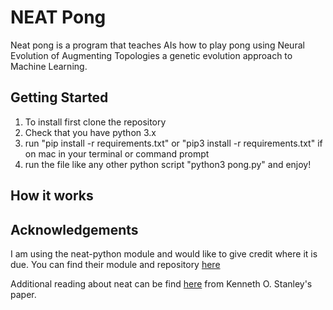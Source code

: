 # NEAT Pong
Neat pong is a program that teaches AIs how to play pong using Neural Evolution of Augmenting Topologies a genetic evolution approach to Machine Learning.

## Getting Started
1. To install first clone the repository
2. Check that you have python 3.x
3. run "pip install -r requirements.txt" or "pip3 install -r requirements.txt" if on mac in your terminal or command prompt
4. run the file like any other python script "python3 pong.py" and enjoy!

## How it works

## Acknowledgements
I am using the neat-python module and would like to give credit where it is due. You can find their module and repository [here](https://github.com/CodeReclaimers/neat-python)

Additional reading about neat can be find [here](http://www.cs.utexas.edu/~ai-lab/pubs/stanley.gecco02_1.pdf) from Kenneth O. Stanley's paper.



